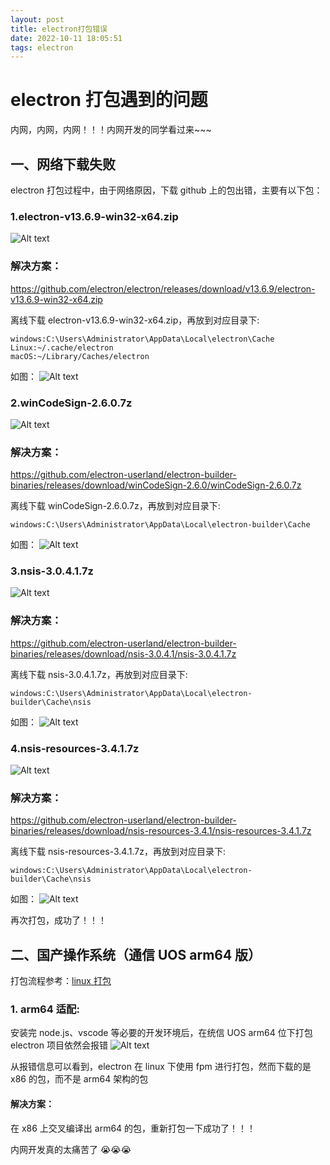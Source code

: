 ```yaml
---
layout: post
title: electron打包错误
date: 2022-10-11 18:05:51
tags: electron
---
```


# electron 打包遇到的问题

内网，内网，内网！！！内网开发的同学看过来~~~

## 一、网络下载失败

electron 打包过程中，由于网络原因，下载 github 上的包出错，主要有以下包：

### 1.electron-v13.6.9-win32-x64.zip

![Alt text](./打包报错1.png)

### 解决方案：

https://github.com/electron/electron/releases/download/v13.6.9/electron-v13.6.9-win32-x64.zip

离线下载 electron-v13.6.9-win32-x64.zip，再放到对应目录下:

```
windows:C:\Users\Administrator\AppData\Local\electron\Cache
Linux:~/.cache/electron
macOS:~/Library/Caches/electron
```

如图：
![Alt text](./报错解决1.png)

### 2.winCodeSign-2.6.0.7z

![Alt text](./打包报错2.png)

### 解决方案：

https://github.com/electron-userland/electron-builder-binaries/releases/download/winCodeSign-2.6.0/winCodeSign-2.6.0.7z

离线下载 winCodeSign-2.6.0.7z，再放到对应目录下:

```
windows:C:\Users\Administrator\AppData\Local\electron-builder\Cache
```

如图：
![Alt text](./报错解决2.png)

### 3.nsis-3.0.4.1.7z

![Alt text](./打包报错3.png)

### 解决方案：

https://github.com/electron-userland/electron-builder-binaries/releases/download/nsis-3.0.4.1/nsis-3.0.4.1.7z

离线下载 nsis-3.0.4.1.7z，再放到对应目录下:

```
windows:C:\Users\Administrator\AppData\Local\electron-builder\Cache\nsis
```

如图：
![Alt text](./报错解决3.png)

### 4.nsis-resources-3.4.1.7z

![Alt text](./打包报错4.png)

### 解决方案：

https://github.com/electron-userland/electron-builder-binaries/releases/download/nsis-resources-3.4.1/nsis-resources-3.4.1.7z

离线下载 nsis-resources-3.4.1.7z，再放到对应目录下:

```
windows:C:\Users\Administrator\AppData\Local\electron-builder\Cache\nsis
```

如图：
![Alt text](./报错解决4.png)

再次打包，成功了！！！

## 二、国产操作系统（通信 UOS arm64 版）

打包流程参考：[linux 打包](https://www.cnblogs.com/tuyile006/p/16399745.html)

### 1. arm64 适配:

安装完 node.js、vscode 等必要的开发环境后，在统信 UOS arm64 位下打包 electron 项目依然会报错
![Alt text](./linux/arm64.png)

从报错信息可以看到，electron 在 linux 下使用 fpm 进行打包，然而下载的是 x86 的包，而不是 arm64 架构的包

#### 解决方案：

在 x86 上交叉编译出 arm64 的包，重新打包一下成功了！！！

内网开发真的太痛苦了 😭😭😭

